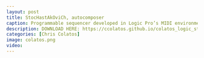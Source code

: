 ```yaml
---
layout: post
title: StocHastAkOviCh, autocomposer
caption: Programmable sequencer developed in Logic Pro’s MIDI environment. Probability distribution autocomposer functionality with Dmitri Shostakovich homage-scale constraint. Controls for independent and global pitch and velocity, independent and vector linear pitch and modulation, independent and global note on/off, and quick-drum sequencer.
description: DOWNLOAD HERE: https://ccolatos.github.io/colatos_logic_step_sequencer.zip
categories: [Chris Colatos]
image: colatos.png
video:
---
```

